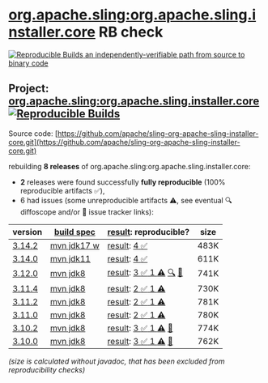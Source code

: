 [org.apache.sling:org.apache.sling.installer.core](https://central.sonatype.com/artifact/org.apache.sling/org.apache.sling.installer.core/versions) RB check
=======

[![Reproducible Builds](https://reproducible-builds.org/images/logos/rb.svg) an independently-verifiable path from source to binary code](https://reproducible-builds.org/)

## Project: [org.apache.sling:org.apache.sling.installer.core](https://central.sonatype.com/artifact/org.apache.sling/org.apache.sling.installer.core/versions) [![Reproducible Builds](https://img.shields.io/endpoint?url=https://raw.githubusercontent.com/jvm-repo-rebuild/reproducible-central/master/content/org/apache/sling/org.apache.sling.installer.core/badge.json)](https://github.com/jvm-repo-rebuild/reproducible-central/blob/master/content/org/apache/sling/org.apache.sling.installer.core/README.md)

Source code: [https://github.com/apache/sling-org-apache-sling-installer-core.git](https://github.com/apache/sling-org-apache-sling-installer-core.git)

rebuilding **8 releases** of org.apache.sling:org.apache.sling.installer.core:
- **2** releases were found successfully **fully reproducible** (100% reproducible artifacts :white_check_mark:),
- 6 had issues (some unreproducible artifacts :warning:, see eventual :mag: diffoscope and/or :memo: issue tracker links):

| version | [build spec](/BUILDSPEC.md) | [result](https://reproducible-builds.org/docs/jvm/): reproducible? | size |
| -- | --------- | ------ | -- |
| [3.14.2](https://central.sonatype.com/artifact/org.apache.sling/org.apache.sling.installer.core/3.14.2/pom) | [mvn jdk17 w](org.apache.sling.installer.core-3.14.2.buildspec) | [result](org.apache.sling.installer.core-3.14.2.buildinfo): [4 :white_check_mark: ](org.apache.sling.installer.core-3.14.2.buildcompare) | 483K |
| [3.14.0](https://central.sonatype.com/artifact/org.apache.sling/org.apache.sling.installer.core/3.14.0/pom) | [mvn jdk11](org.apache.sling.installer.core-3.14.0.buildspec) | [result](org.apache.sling.installer.core-3.14.0.buildinfo): [4 :white_check_mark: ](org.apache.sling.installer.core-3.14.0.buildcompare) | 611K |
| [3.12.0](https://central.sonatype.com/artifact/org.apache.sling/org.apache.sling.installer.core/3.12.0/pom) | [mvn jdk8](org.apache.sling.installer.core-3.12.0.buildspec) | [result](org.apache.sling.installer.core-3.12.0.buildinfo): [3 :white_check_mark:  1 :warning:](org.apache.sling.installer.core-3.12.0.buildcompare) [:mag:](org.apache.sling.installer.core-3.12.0.diffoscope) [:memo:](https://github.com/apache/sling-org-apache-sling-installer-core/pull/9) | 741K |
| [3.11.4](https://central.sonatype.com/artifact/org.apache.sling/org.apache.sling.installer.core/3.11.4/pom) | [mvn jdk8](org.apache.sling.installer.core-3.11.4.buildspec) | [result](org.apache.sling.installer.core-3.11.4.buildinfo): [2 :white_check_mark:  1 :warning:](org.apache.sling.installer.core-3.11.4.buildcompare) | 730K |
| [3.11.2](https://central.sonatype.com/artifact/org.apache.sling/org.apache.sling.installer.core/3.11.2/pom) | [mvn jdk8](org.apache.sling.installer.core-3.11.2.buildspec) | [result](org.apache.sling.installer.core-3.11.2.buildinfo): [2 :white_check_mark:  1 :warning:](org.apache.sling.installer.core-3.11.2.buildcompare) | 781K |
| [3.11.0](https://central.sonatype.com/artifact/org.apache.sling/org.apache.sling.installer.core/3.11.0/pom) | [mvn jdk8](org.apache.sling.installer.core-3.11.0.buildspec) | [result](org.apache.sling.installer.core-3.11.0.buildinfo): [2 :white_check_mark:  1 :warning:](org.apache.sling.installer.core-3.11.0.buildcompare) | 780K |
| [3.10.2](https://central.sonatype.com/artifact/org.apache.sling/org.apache.sling.installer.core/3.10.2/pom) | [mvn jdk8](org.apache.sling.installer.core-3.10.2.buildspec) | [result](org.apache.sling.installer.core-3.10.2.buildinfo): [3 :white_check_mark:  1 :warning:](org.apache.sling.installer.core-3.10.2.buildcompare) [:memo:](https://github.com/apache/sling-org-apache-sling-installer-core/pull/9) | 774K |
| [3.10.0](https://central.sonatype.com/artifact/org.apache.sling/org.apache.sling.installer.core/3.10.0/pom) | [mvn jdk8](org.apache.sling.installer.core-3.10.0.buildspec) | [result](org.apache.sling.installer.core-3.10.0.buildinfo): [3 :white_check_mark:  1 :warning:](org.apache.sling.installer.core-3.10.0.buildcompare) [:memo:](https://github.com/apache/sling-org-apache-sling-installer-core/pull/9) | 762K |

<i>(size is calculated without javadoc, that has been excluded from reproducibility checks)</i>
